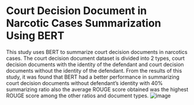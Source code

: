 # Court Decision Document in Narcotic Cases Summarization Using BERT
This study uses BERT to summarize court decision  documents in narcotics cases. The court decision document  dataset is divided into 2 types, court decision documents with the  identity of the defendant and court decision documents without  the identity of the defendant. From the results of this study, it  was found that BERT had a better performance in summarizing  court decision documents without defendant’s identity with 40% summarizing ratio also the average ROUGE score  obtained was the highest ROUGE score among the other ratios  and document types.
![image](https://user-images.githubusercontent.com/58100290/127113488-fe4de719-451b-4d87-8291-80ba288a15b2.png)
